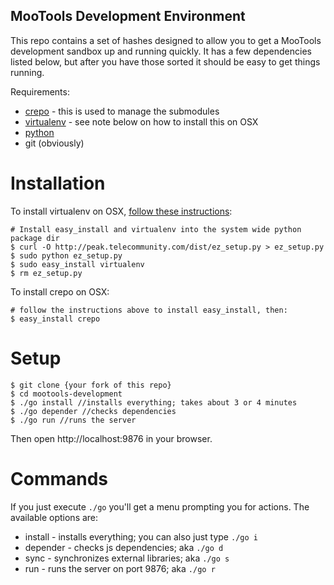 MooTools Development Environment
--------------------------------

This repo contains a set of hashes designed to allow you to get a MooTools development sandbox up and running quickly. It has a few dependencies listed below, but after you have those sorted it should be easy to get things running.

Requirements:
* [crepo](http://github.com/cloudera/crepo) - this is used to manage the submodules
* [virtualenv](http://pypi.python.org/pypi/virtualenv) - see note below on how to install this on OSX
* [python](http://www.python.org/)
* git (obviously)

Installation
============

To install virtualenv on OSX, [follow these instructions](http://www.fprimex.com/coding/pymac.html):

	# Install easy_install and virtualenv into the system wide python package dir
	$ curl -O http://peak.telecommunity.com/dist/ez_setup.py > ez_setup.py
	$ sudo python ez_setup.py
	$ sudo easy_install virtualenv
	$ rm ez_setup.py

To install crepo on OSX:

	# follow the instructions above to install easy_install, then:
	$ easy_install crepo

Setup
=====

	$ git clone {your fork of this repo}
	$ cd mootools-development
	$ ./go install //installs everything; takes about 3 or 4 minutes
	$ ./go depender //checks dependencies
	$ ./go run //runs the server

Then open http://localhost:9876 in your browser.

Commands
========
If you just execute `./go` you'll get a menu prompting you for actions. The available options are:

* install - installs everything; you can also just type `./go i`
* depender - checks js dependencies; aka `./go d`
* sync - synchronizes external libraries; aka `./go s`
* run - runs the server on port 9876; aka `./go r`